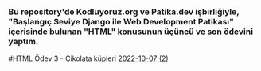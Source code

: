 
### Bu repository'de Kodluyoruz.org ve Patika.dev işbirliğiyle, "Başlangıç Seviye Django ile Web Development Patikası" içerisinde bulunan "HTML" konusunun üçüncü ve son ödevini yaptım.

#HTML Ödev 3 - Çikolata küpleri
[2022-10-07 (2)](https://user-images.githubusercontent.com/93201374/194487331-3674b832-5ef4-45f6-b6ab-82450e5f5b47.png)
